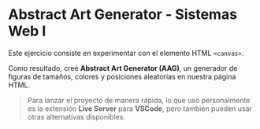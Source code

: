 # Abstract Art Generator - Sistemas Web I

Este ejercicio consiste en experimentar con el elemento HTML ```<canvas>```.

Como resultado, creé **Abstract Art Generator (AAG)**, un generador de figuras de tamaños, colores y posiciones aleatorias en nuestra página HTML.


> Para lanzar el proyecto de manera rápida, lo que uso personalmente es la extensión **Live Server** para **VSCode**, pero también pueden usar otras alternativas disponibles.

